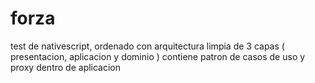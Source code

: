 # forza
test de nativescript, ordenado con arquitectura limpia de 3 capas ( presentacion, aplicacion y dominio )
contiene patron de casos de uso y proxy dentro de aplicacion
